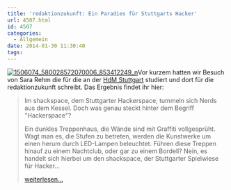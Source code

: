 ```yaml
---
title: 'redaktionzukunft: Ein Paradies für Stuttgarts Hacker'
url: 4507.html
id: 4507
categories:
  - Allgemein
date: 2014-01-30 11:30:40
tags:
---
```


[![1506074_580028572070006_853412249_n](https://blog.shackspace.de/wp-content/uploads/2014/01/1506074_580028572070006_853412249_n-150x150.jpg)](https://blog.shackspace.de/wp-content/uploads/2014/01/1506074_580028572070006_853412249_n.jpg)Vor kurzem hatten wir Besuch von Sara Rehm die für die an der [HdM Stuttgart](http://www.hdm-stuttgart.de/) studiert und dort für die redaktionzukunft schreibt. Das Ergebnis findet ihr hier:
> Im shackspace, dem Stuttgarter Hackerspace, tummeln sich Nerds aus dem Kessel. Doch was genau steckt hinter dem Begriff "Hackerspace"?> 
> 
> Ein dunkles Treppenhaus, die Wände sind mit Graffiti vollgesprüht. Wagt man es, die Stufen zu betreten, werden die Kunstwerke um einen herum durch LED-Lampen beleuchtet. Führen diese Treppen hinauf zu einem Nachtclub, oder gar zu einem Bordell? Nein, es handelt sich hierbei um den shackspace, der Stuttgarter Spielwiese für Hacker...> 
> 
> [weiterlesen...](https://www.hdm-stuttgart.de/redaktionzukunft/beitrag.html?beitrag_ID=1822&amp;stars=5)